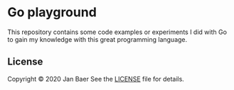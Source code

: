 # Go playground

This repository contains some code examples or experiments I did with Go to gain my knowledge with this great programming language.

## License

Copyright © 2020 Jan Baer
See the [LICENSE](hutps://github.com/janbaer/golang-playground/blob/master/LICENSE.md) file for details.
